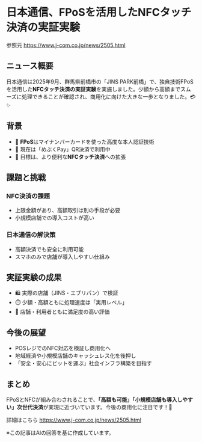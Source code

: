 # 日本通信、FPoSを活用したNFCタッチ決済の実証実験

参照元
https://www.j-com.co.jp/news/2505.html

## ニュース概要
日本通信は2025年9月、群馬県前橋市の「JINS PARK前橋」で、独自技術FPoSを活用した**NFCタッチ決済の実証実験**を実施しました。少額から高額までスムーズに処理できることが確認され、商用化に向けた大きな一歩となりました。💳✨

## 背景
- 🔐 **FPoS**はマイナンバーカードを使った高度な本人認証技術  
- 📱 現在は「めぶくPay」QR決済で利用中  
- 🎯 目標は、より便利な**NFCタッチ決済**への拡張  

## 課題と挑戦
### NFC決済の課題
- 上限金額があり、高額取引は別の手段が必要  
- 小規模店舗での導入コストが高い  

### 日本通信の解決策
- 高額決済でも安全に利用可能  
- スマホのみで店舗が導入しやすい仕組み  

## 実証実験の成果
- 🛍️ 実際の店舗（JINS・エブリパン）で検証  
- ⏱️ 少額・高額ともに処理速度は「実用レベル」  
- 🙌 店舗・利用者ともに満足度の高い評価  

## 今後の展望
- POSレジでのNFC対応を検証し商用化へ  
- 地域経済や小規模店舗のキャッシュレス化を後押し  
- 「安全・安心にビットを運ぶ」社会インフラ構築を目指す  

## まとめ
FPoSとNFCが組み合わされることで、**「高額も可能」「小規模店舗も導入しやすい」次世代決済**が実現に近づいています。今後の商用化に注目です！🚀

詳細はこちら
https://www.j-com.co.jp/news/2505.html


※この記事はAIの回答を基に作成しています。
